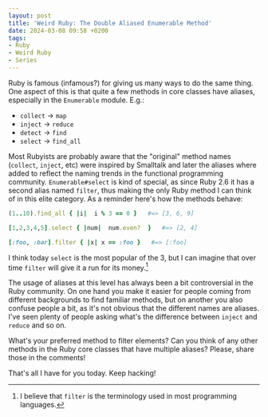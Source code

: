 ```yaml
---
layout: post
title: 'Weird Ruby: The Double Aliased Enumerable Method'
date: 2024-03-08 09:58 +0200
tags:
- Ruby
- Weird Ruby
- Series
---
```


Ruby is famous (infamous?) for giving us many ways to do the same thing.
One aspect of this is that quite a few methods in core classes have aliases, especially
in the `Enumerable` module. E.g.:

- `collect` -> `map`
- `inject` -> `reduce`
- `detect` -> `find`
- `select` -> `find_all`

Most Rubyists are probably aware that the "original" method names (`collect`,
`inject`, etc) were inspired by Smalltalk and later the aliases where added to
reflect the naming trends in the functional programming community.
`Enumerable#select` is kind of special, as since Ruby 2.6 it has a second alias
named `filter`, thus making the only Ruby method I can think of in this elite
category. As a reminder here's how the methods behave:

``` ruby
(1..10).find_all { |i|  i % 3 == 0 }   #=> [3, 6, 9]

[1,2,3,4,5].select { |num|  num.even?  }   #=> [2, 4]

[:foo, :bar].filter { |x| x == :foo }   #=> [:foo]
```

I think today `select` is the most popular of the 3, but I can imagine that over time
`filter` will give it a run for its money.[^1]

The usage of aliases at this level has always been a bit controversial in the Ruby community. On one hand you make it easier for people coming from different backgrounds to find familiar methods, but on another you also confuse people a bit, as it's not obvious that the different names are aliases. I've seen plenty of people asking what's the difference between `inject` and `reduce` and so on.

What's your preferred method to filter elements? Can you think of any other methods in the Ruby core classes that have multiple aliases? Please, share those in the comments!

That's all I have for you today. Keep hacking!

[^1]: I believe that `filter` is the terminology used in most programming languages.
